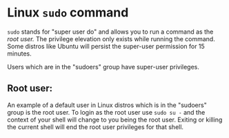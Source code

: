 
# Linux `sudo` command
`sudo` stands for "super user do" and allows you to run a command as the *root user.* The privilege elevation only exists while running the command. Some distros like Ubuntu will persist the super-user permission for 15 minutes.

Users which are in the "sudoers" group have super-user privileges.
## Root user:
An example of a default user in Linux distros which is in the "sudoers" group is the root user. To login as the root user use `sudo su -` and the context of your shell will change to you being the root user. Exiting or killing the current shell will end the root user privileges for that shell.